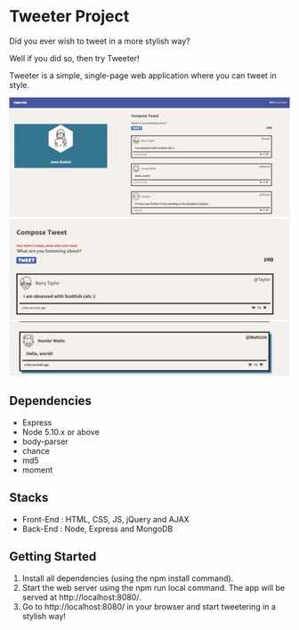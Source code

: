 # Tweeter Project

Did you ever wish to tweet in a more stylish way?

Well if you did so, then try Tweeter! 

Tweeter is a simple, single-page web application where you can tweet in style.

!["Screenshot of home page"](https://github.com/kutluduman/tweeter/blob/master/docs/Screen%20Shot%202020-08-13%20at%2011.35.44%20PM.png?raw=true)
!["Screenshot of error message"](https://github.com/kutluduman/tweeter/blob/master/docs/Screen%20Shot%202020-08-13%20at%2011.36.07%20PM.png?raw=true)
!["Screenshot of hovering on tweet"](https://github.com/kutluduman/tweeter/blob/master/docs/Screen%20Shot%202020-08-13%20at%2011.36.28%20PM.png?raw=true)


## Dependencies

- Express
- Node 5.10.x or above
- body-parser
- chance
- md5
- moment

## Stacks

- Front-End : HTML, CSS, JS, jQuery and AJAX
- Back-End : Node, Express and MongoDB 


## Getting Started

1. Install all dependencies (using the npm install command).
2. Start the web server using the npm run local command. The app will be served at http://localhost:8080/.
3. Go to http://localhost:8080/ in your browser and start tweetering in a stylish way!



